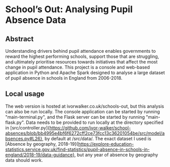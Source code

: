 # School’s Out: Analysing Pupil Absence Data
## Abstract
Understanding drivers behind pupil attendance enables governments to reward the highest performing schools, support those that are struggling, and ultimately prioritise resources towards initiatives that affect the most change in pupil attendance. This project is a console and web-based application in Python and Apache Spark designed to analyse a large dataset of pupil absence in schools in England from 2006-2018. 

## Local usage
The web version is hosted at ivorwalker.co.uk/schools-out, but this analysis can also be run locally. The console application can be started by running "main-terminal.py", and the Flask server can be started by running "main-flask.py". 
Data needs to be provided to run locally at the directory specified in [src/controller.py]{https://github.com/ivor-walker/school-absences/blob/bb4995e4bf6f6272cff2ce73fcc13c36201054be/src/model/absences.py#L26}, by default at /src/data/. The exact dataset I used is [Absence by geography, 2018-19]{https://explore-education-statistics.service.gov.uk/find-statistics/pupil-absence-in-schools-in-england/2018-19/data-guidance}, but any year of absence by geography data should work.
